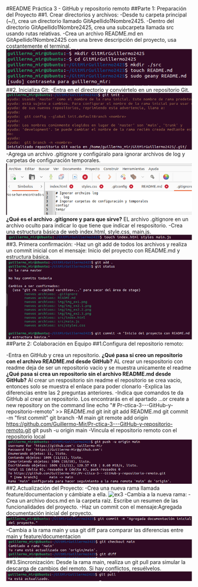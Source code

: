#README Práctica 3 - GitHub y repositorio remoto
##Parte 1: Preparación del Proyecto
##1. Crear directorios y archivos:
-Desde tu carpeta principal (~/), crea un directorio llamado GitApellido1Nombre2425.
-Dentro del directorio GitApellido1Nombre2425, crea una subcarpeta llamada src usando rutas relativas.
-Crea un archivo README.md en GitApellido1Nombre2425 con una breve descripción del proyecto, usa costantemente el terminal.
![ex1](./img/img_ex1.png)
##2. Inicializa Git:
-Entra en el directorio y conviértelo en un repositorio Git.
![ex2](./img/img_ex2.1.png)
-Agrega un archivo .gitignore y configúralo para ignorar archivos de log y carpetas de configuración temporales.
![ex2](./img/img_ex2.2.png)
**¿Qué es el archivo .gitignore y para que sirve?** EL archivo .gitignore en un archivo oculto para indicar lo que tiene que indicar el respositorio.
-Crea una estructura básica de web index.html, style.css, main.js.
![ex2](./img/img_ex2.3.png)
##3. Primera confirmación:
-Haz un git add de todos los archivos y realiza un commit inicial con el mensaje:
Inicio del proyecto con README.md y estructura básica.
![ex3](./img/img_ex3.png)
##Parte 2: Colaboración en Equipo
##1.Configura del repositorio remoto:

-Entra en GitHub y crea un repositorio.
**¿Qué pasa si creo un repositorio con el archivo README.md desde GitHub?** AL crear un respositorio con readme deja de ser un repositorio vacio y se muestra unicamente el readme
**¿Qué pasa si crea un repositorio sin el archivo README.md desde GitHub?** Al crear un respositorio sin readme el repositorio se crea vacio, entonces solo se muestra el enlace para poder clonarlo 
-Explica las diferencias entre las 2 preguntas anteriores.
-Indica que comandos te da GitHub al crear un repositorio. Los encontrarás en el apartado …or create a new repository on the command line 
	echo "# Pr-ctica-3---GitHub-y-repositorio-remoto" >> README.md
	git init
	git add README.md
	git commit -m "first commit"
	git branch -M main
	git remote add origin https://github.com/Guillermo-Mir/Pr-ctica-3---GitHub-y-repositorio-remoto.git
	git push -u origin main
-Vincula el repositorio remoto con el repositorio local
![ex3](./img/img_ex3.1.png)
##2.Actualización del Proyecto:
-Crea una nueva rama llamada feature/documentacion y cámbiate a ella.
![ex3](./img/img2_ex3.1.png)
-Cambia a la nueva rama:
-Crea un archivo docs.md en la carpeta raíz. Escribe un resumen de las funcionalidades del proyecto.
-Haz un commit con el mensaje:Agregada documentación inicial del proyecto.
![ex3](./img/img2_ex2.3.1.png)
-Cambia a la rama main y usa git diff para comparar las diferencias entre main y feature/documentacion
![ex3](./img/img2_ex2.4.png)
##3.Sincronización:
Desde la rama main, realiza un git pull para simular la descarga de cambios del remoto. Si hay conflictos, resuélvelos.
![ex3](./img/img2_ex3.png)
